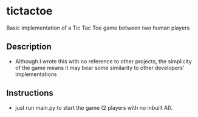 # tictactoe
Basic implementation of a Tic Tac Toe game between two human players

## Description
- Although I wrote this with no reference to other projects, the simplicity of the game means it may bear some similarity to other developers' implementations

## Instructions
- just run main.py to start the game (2 players with no inbuilt AI).
